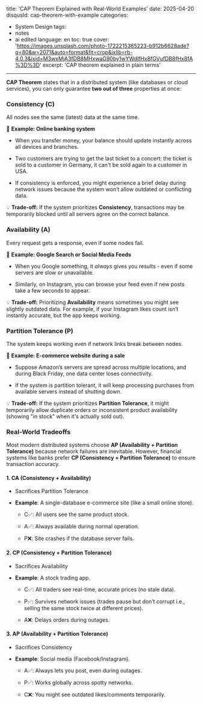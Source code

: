 title: 'CAP Theorem Explained with Real-World Examples'
date: 2025-04-20
disqusId: cap-theorem-with-example
categories:
- System Design
tags:
- notes
- ai edited
language: en
toc: true
cover: 'https://images.unsplash.com/photo-1722215365223-b912b6628ade?q=80&w=2071&auto=format&fit=crop&ixlib=rb-4.0.3&ixid=M3wxMjA3fDB8MHxwaG90by1wYWdlfHx8fGVufDB8fHx8fA%3D%3D'
excerpt: 'CAP theorem explained in plain terms'
---

**CAP Theorem** states that in a distributed system (like databases or cloud services), you can only guarantee **two out of three** properties at once:

###  **Consistency (C)**
    
All nodes see the same (latest) data at the same time.
        
📌 **Example: Online banking system**

*   When you transfer money, your balance should update instantly across all devices and branches.

*   Two customers are trying to get the last ticket to a concert: the ticket is sold to a customer in Germany, it can't be sold again to a customer in USA.
    
*   If consistency is enforced, you might experience a brief delay during network issues because the system won’t allow outdated or conflicting data.
    

💡 **Trade-off:** If the system prioritizes **Consistency**, transactions may be temporarily blocked until all servers agree on the correct balance.

        
###  **Availability (A)**
    
Every request gets a response, even if some nodes fail.

📌 **Example: Google Search or Social Media Feeds**

*   When you Google something, it _always_ gives you results - even if some servers are slow or unavailable.
    
*   Similarly, on Instagram, you can browse your feed even if new posts take a few seconds to appear.
    

💡 **Trade-off:** Prioritizing **Availability** means sometimes you might see slightly outdated data. For example, if your Instagram likes count isn’t instantly accurate, but the app keeps working.
        
###  **Partition Tolerance (P)**
    
The system keeps working even if network links break between nodes.
        
📌 **Example: E-commerce website during a sale**

*   Suppose Amazon’s servers are spread across multiple locations, and during Black Friday, one data center loses connectivity.
    
*   If the system is partition tolerant, it will keep processing purchases from available servers instead of shutting down.
    

💡 **Trade-off:** If the system prioritizes **Partition Tolerance**, it might temporarily allow duplicate orders or inconsistent product availability (showing "in stock" when it's actually sold out).
        


### **Real-World Tradeoffs**

Most modern distributed systems choose **AP (Availability + Partition Tolerance)** because network failures are inevitable. However, financial systems like banks prefer **CP (Consistency + Partition Tolerance)** to ensure transaction accuracy.


#### **1\. CA (Consistency + Availability)**

*   Sacrifices Partition Tolerance
    
*   **Example**: A single-database e-commerce site (like a small online store).
    
    *   C✅: All users see the same product stock.
        
    *   A✅: Always available during normal operation.
        
    *   P❌: Site crashes if the database server fails.
        

#### **2\. CP (Consistency + Partition Tolerance)**

*   Sacrifices Availability
    
*   **Example**: A stock trading app.
    
    *   C✅: All traders see real-time, accurate prices (no stale data).
        
    *   P✅: Survives network issues (trades pause but don’t corrupt i.e., selling the same stock twice at different prices).
        
    *   A❌: Delays orders during outages.
        

#### **3\. AP (Availability + Partition Tolerance)**

*   Sacrifices Consistency
    
*   **Example**: Social media (Facebook/Instagram).
    
    *   A✅: Always lets you post, even during outages.
        
    *   P✅: Works globally across spotty networks.
        
    *   C❌: You might see outdated likes/comments temporarily.
